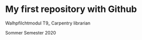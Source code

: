 # My first repository with Github

Walhpfilchtmodul T9_ Carpentry librarian



Sommer Semester 2020

